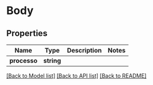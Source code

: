 # Body

## Properties
Name | Type | Description | Notes
------------ | ------------- | ------------- | -------------
**processo** | **string** |  | 

[[Back to Model list]](../../README.md#documentation-for-models) [[Back to API list]](../../README.md#documentation-for-api-endpoints) [[Back to README]](../../README.md)

